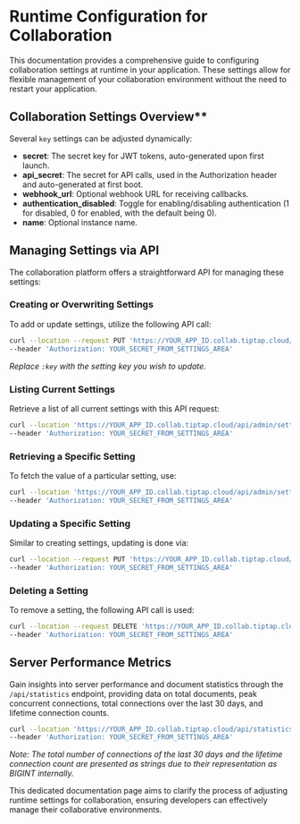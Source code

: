 # Runtime Configuration for Collaboration

This documentation provides a comprehensive guide to configuring collaboration settings at runtime in your application. These settings allow for flexible management of your collaboration environment without the need to restart your application.

## Collaboration Settings Overview**

Several `key` settings can be adjusted dynamically:

- **secret**: The secret key for JWT tokens, auto-generated upon first launch.
- **api_secret**: The secret for API calls, used in the Authorization header and auto-generated at first boot.
- **webhook_url**: Optional webhook URL for receiving callbacks.
- **authentication_disabled**: Toggle for enabling/disabling authentication (1 for disabled, 0 for enabled, with the default being 0).
- **name**: Optional instance name.

## Managing Settings via API

The collaboration platform offers a straightforward API for managing these settings:

### Creating or Overwriting Settings

To add or update settings, utilize the following API call:

```bash
curl --location --request PUT 'https://YOUR_APP_ID.collab.tiptap.cloud/api/admin/settings/:key' \
--header 'Authorization: YOUR_SECRET_FROM_SETTINGS_AREA'
```

*Replace `:key` with the setting key you wish to update.*

### Listing Current Settings

Retrieve a list of all current settings with this API request:

```bash
curl --location 'https://YOUR_APP_ID.collab.tiptap.cloud/api/admin/settings' \
--header 'Authorization: YOUR_SECRET_FROM_SETTINGS_AREA'
```

### Retrieving a Specific Setting

To fetch the value of a particular setting, use:

```bash
curl --location 'https://YOUR_APP_ID.collab.tiptap.cloud/api/admin/settings/:key' \
--header 'Authorization: YOUR_SECRET_FROM_SETTINGS_AREA'

```

### Updating a Specific Setting

Similar to creating settings, updating is done via:

```bash
curl --location --request PUT 'https://YOUR_APP_ID.collab.tiptap.cloud/api/admin/settings/:key' \
--header 'Authorization: YOUR_SECRET_FROM_SETTINGS_AREA'

```

### Deleting a Setting

To remove a setting, the following API call is used:

```bash
curl --location --request DELETE 'https://YOUR_APP_ID.collab.tiptap.cloud/api/admin/settings/:key' \
--header 'Authorization: YOUR_SECRET_FROM_SETTINGS_AREA'

```

## Server Performance Metrics

Gain insights into server performance and document statistics through the `/api/statistics` endpoint, providing data on total documents, peak concurrent connections, total connections over the last 30 days, and lifetime connection counts.

```bash
curl --location 'https://YOUR_APP_ID.collab.tiptap.cloud/api/statistics' \
--header 'Authorization: YOUR_SECRET_FROM_SETTINGS_AREA'

```

*Note: The total number of connections of the last 30 days and the lifetime connection count are presented as strings due to their representation as BIGINT internally.*

This dedicated documentation page aims to clarify the process of adjusting runtime settings for collaboration, ensuring developers can effectively manage their collaborative environments.
